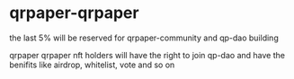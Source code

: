 # qrpaper-qrpaper

the last 5% will be reserved for qrpaper-community and qp-dao building

qrpaper qrpaper nft holders will have the right to join qp-dao and have the benifits like airdrop, whitelist, vote and so on
